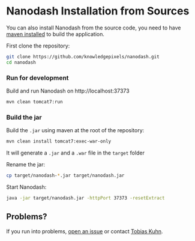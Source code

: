Nanodash Installation from Sources
==================================

You can also install Nanodash from the source code, you need to have [maven installed](https://maven.apache.org/install.html) to build the application.

First clone the repository:

```bash
git clone https://github.com/knowledgepixels/nanodash.git
cd nanodash
```

### Run for development

Build and run Nanodash on http://localhost:37373

```bash
mvn clean tomcat7:run
```

### Build the jar

Build the `.jar` using maven at the root of the repository:

```bash
mvn clean install tomcat7:exec-war-only
```

It will generate a `.jar` and a `.war` file in the `target` folder

Rename the jar:

```bash
cp target/nanodash-*.jar target/nanodash.jar
```

Start Nanodash:

```bash
java -jar target/nanodash.jar -httpPort 37373 -resetExtract
```

## Problems?

If you run into problems, [open an issue](https://github.com/knowledgepixels/nanodash/issues) or contact [Tobias Kuhn](mailto:kuhntobias@gmail.com).
